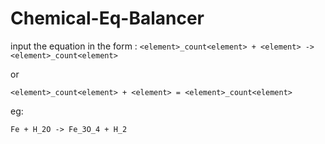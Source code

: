 # Chemical-Eq-Balancer

input the equation in the form :
`<element>_count<element> + <element> -> <element>_count<element>`

or 

`<element>_count<element> + <element> = <element>_count<element>`

eg:

`Fe + H_2O -> Fe_3O_4 + H_2`
